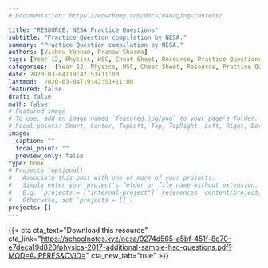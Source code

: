 ```yaml
---
# Documentation: https://wowchemy.com/docs/managing-content/

title: "RESOURCE: NESA Practice Questions"
subtitle: "Practice Question compilation by NESA."
summary: "Practice Question compilation by NESA."
authors: [Vishnu Yannam, Pranav Sharma]
tags: [Year 12, Physics, HSC, Cheat Sheet, Resource, Practice Questions]
categories:  [Year 12, Physics, HSC, Cheat Sheet, Resource, Practice Questions]
date: 2020-03-04T19:42:51+11:00
lastmod:  2020-03-04T19:42:51+11:00
featured: false
draft: false
math: false
# Featured image
# To use, add an image named `featured.jpg/png` to your page's folder.
# Focal points: Smart, Center, TopLeft, Top, TopRight, Left, Right, BottomLeft, Bottom, BottomRight.
image:
  caption: ""
  focal_point: ""
  preview_only: false
type: book
# Projects (optional).
#   Associate this post with one or more of your projects.
#   Simply enter your project's folder or file name without extension.
#   E.g. `projects = ["internal-project"]` references `content/project/deep-learning/index.md`.
#   Otherwise, set `projects = []`.
projects: []
---
```


{{< cta cta_text="Download this resource" cta_link="https://schoolnotes.xyz/nesa/9274d565-a5bf-451f-8d70-e7deca19d820/physics-2017-additional-sample-hsc-questions.pdf?MOD=AJPERES&CVID=" cta_new_tab="true" >}}

<div id="adobe-dc-view" style="width:100%; height: 100%;"></div>
<script src="https://documentcloud.adobe.com/view-sdk/main.js"></script>
<script type="text/javascript">
  document.addEventListener("adobe_dc_view_sdk.ready", function(){
    var adobeDCView = new AdobeDC.View({clientId: "3eda33970ae94d83a9731bb7d8f80d8b", divId: "adobe-dc-view"});
    adobeDCView.previewFile({
      content:{ location:
        { url: "https://schoolnotes.xyz/courses/physics-hsc/physics-2017-additional-sample-hsc-questions.pdf"}},
      metaData:{fileName: "physics-2017-additional-sample-hsc-questions.pdf"}
    },
    {
      embedMode: "SIZED_CONTAINER"
    });
  });
</script>
